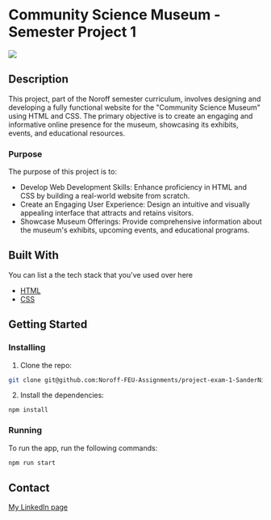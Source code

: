 # Community Science Museum - Semester Project 1

<img src="images/CMS-Website-Design.png">

## Description

This project, part of the Noroff semester curriculum, involves designing and developing a fully functional website for the "Community Science Museum" using HTML and CSS. The primary objective is to create an engaging and informative online presence for the museum, showcasing its exhibits, events, and educational resources.

### Purpose
The purpose of this project is to:

- Develop Web Development Skills: Enhance proficiency in HTML and CSS by building a real-world website from scratch.
- Create an Engaging User Experience: Design an intuitive and visually appealing interface that attracts and retains visitors.
- Showcase Museum Offerings: Provide comprehensive information about the museum's exhibits, upcoming events, and educational programs.

## Built With

You can list a the tech stack that you've used over here

- [HTML](https://html.com/)
- [CSS](https://web.dev/learn/css)

## Getting Started

### Installing

1. Clone the repo:

```bash
git clone git@github.com:Noroff-FEU-Assignments/project-exam-1-SanderNilsen.git
```

2. Install the dependencies:

```
npm install
```

### Running

To run the app, run the following commands:

```bash
npm run start
```

## Contact

[My LinkedIn page](https://www.linkedin.com/in/sandernilsen/)
